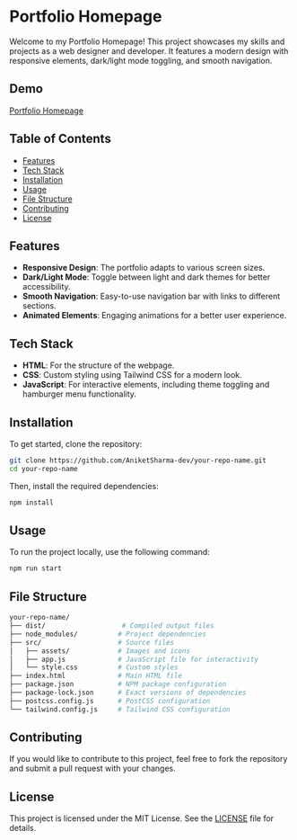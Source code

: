 # Portfolio Homepage

Welcome to my Portfolio Homepage! This project showcases my skills and projects as a web designer and developer. It features a modern design with responsive elements, dark/light mode toggling, and smooth navigation.

## Demo
[Portfolio Homepage](https://aniketsharma-dev.github.io/Portfolio-Homepage/)


## Table of Contents
- [Features](#features)
- [Tech Stack](#tech-stack)
- [Installation](#installation)
- [Usage](#usage)
- [File Structure](#file-structure)
- [Contributing](#contributing)
- [License](#license)

## Features
- **Responsive Design**: The portfolio adapts to various screen sizes.
- **Dark/Light Mode**: Toggle between light and dark themes for better accessibility.
- **Smooth Navigation**: Easy-to-use navigation bar with links to different sections.
- **Animated Elements**: Engaging animations for a better user experience.

## Tech Stack
- **HTML**: For the structure of the webpage.
- **CSS**: Custom styling using Tailwind CSS for a modern look.
- **JavaScript**: For interactive elements, including theme toggling and hamburger menu functionality.

## Installation

To get started, clone the repository:

```bash
git clone https://github.com/AniketSharma-dev/your-repo-name.git
cd your-repo-name
```

Then, install the required dependencies:
```bash
npm install
```

## Usage
To run the project locally, use the following command:
```bash
npm run start
```

## File Structure
```bash
your-repo-name/
├── dist/                   # Compiled output files
├── node_modules/          # Project dependencies
├── src/                   # Source files
│   ├── assets/            # Images and icons
│   ├── app.js             # JavaScript file for interactivity
│   └── style.css          # Custom styles
├── index.html             # Main HTML file
├── package.json           # NPM package configuration
├── package-lock.json      # Exact versions of dependencies
├── postcss.config.js      # PostCSS configuration
└── tailwind.config.js     # Tailwind CSS configuration

```

## Contributing
If you would like to contribute to this project, feel free to fork the repository and submit a pull request with your changes.

## License

This project is licensed under the MIT License. See the [LICENSE](LICENSE) file for details.


